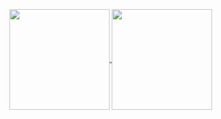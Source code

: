 <a href="https://github.com/ackkerman">
  <img height=180 align="center" src="https://github-readme-stats-git-main-smileyjoies-projects.vercel.app/api?username=ackkerman&count_private=true&custom_title=Github%20Stats&show_icons=true&theme=catppuccin_latte&hide=contribs" />
</a>
<a href="https://github.com/ackkerman">
  <img height=180 align="center" src="https://github-readme-stats-git-main-smileyjoies-projects.vercel.app/api/top-langs/?username=ackkerman&layout=compact&count_private=true&theme=catppuccin_latte&hide=jupyter%20notebook,html,css,slint,xml,shell,PowerShell,Vim%20Script,Batchfile&size_weight=0.4&count_weight=0.6&card_width=300" />
</a>
